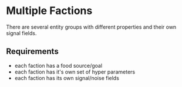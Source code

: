 

# Multiple Factions

There are several entity groups with different properties and their own signal fields.

## Requirements

- each faction has a food source/goal
- each faction has it's own set of hyper parameters
- each faction has its own signal/noise fields

